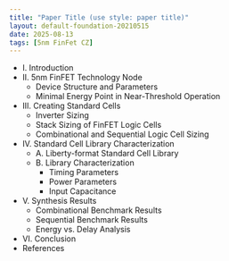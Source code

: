```yaml
---
title: "Paper Title (use style: paper title)"
layout: default-foundation-20210515
date: 2025-08-13
tags: [5nm FinFet CZ]
---
```


- I. Introduction  
- II. 5nm FinFET Technology Node  
  - Device Structure and Parameters  
  - Minimal Energy Point in Near-Threshold Operation  
- III. Creating Standard Cells  
  - Inverter Sizing  
  - Stack Sizing of FinFET Logic Cells  
  - Combinational and Sequential Logic Cell Sizing  
- IV. Standard Cell Library Characterization  
  - A. Liberty-format Standard Cell Library  
  - B. Library Characterization  
    - Timing Parameters  
    - Power Parameters  
    - Input Capacitance  
- V. Synthesis Results  
  - Combinational Benchmark Results  
  - Sequential Benchmark Results  
  - Energy vs. Delay Analysis  
- VI. Conclusion  
- References
